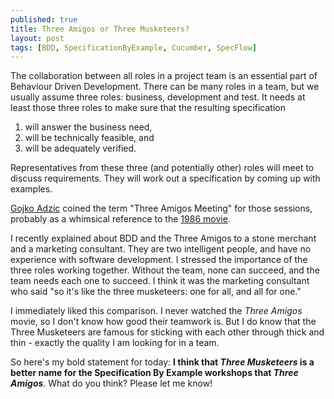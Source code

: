 ```yaml
---
published: true
title: Three Amigos or Three Musketeers?
layout: post
tags: [BDD, SpecificationByExample, Cucumber, SpecFlow]
---
```

The collaboration between all roles in a project team is an essential part of Behaviour Driven Development. There can be many roles in a team, but we usually assume three roles: business, development and test. It needs at least those three roles to make sure that the resulting specification

1. will answer the business need,
2. will be technically feasible, and
3. will be adequately verified.

Representatives from these three (and potentially other) roles will meet to discuss requirements. They will work out a specification by coming up with examples.

[Gojko Adzic](http://gojko.net/) coined the term "Three Amigos Meeting" for those sessions, probably as a whimsical reference to the [1986 movie](http://www.imdb.com/title/tt0092086/).

I recently explained about BDD and the Three Amigos to a stone merchant and a marketing consultant. They are two intelligent people, and have no experience with software development. I stressed the importance of the three roles working together. Without the team, none can succeed, and the team needs each one to succeed. I think it was the marketing consultant who said "so it's like the three musketeers: one for all, and all for one."

I immediately liked this comparison. I never watched the *Three Amigos* movie, so I don't know how good their teamwork is. But I do know that the Three Musketeers are famous for sticking with each other through thick and thin - exactly the quality I am looking for in a team.

So here's my bold statement for today: **I think that *Three Musketeers* is a better name for the Specification By Example workshops that *Three Amigos***. What do you think? Please let me know!
